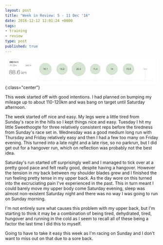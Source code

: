 ```yaml
---
layout: post
title: "Week in Review: 5 - 11 Dec '16"
date: 2016-12-12 12:01:24 +0000
tags:
- training
- review
type: post
published: true
---
```


![Week in Review: 5 - 11 Dec '16](/assets/week-in-review-5-11Dec16.png){:class="center"}

This week started off with good intentions. I had planned on bumping my mileage up to about 110-120km and was bang on target until Saturday afternoon.

The week started off nice and easy. My legs were a little tired from Sunday's race in the hills so I kept things nice and easy.  Tuesday I hit my little Sweethoogte for three relatively consistent reps before the tiredness from Sunday's race set in. Wednesday was a good medium long run with Thursday and Friday relatively easy and then I had a few too many on Friday evening.  This turned into a late night and a late rise, so no parkrun, but I did get out for a hangover run, which on reflection was probably not the best idea.

Saturday's run started off surprisingly well and I managed to tick over at a pretty good pace and felt really good, despite having a hangover. However the tension in my back between my shoulder blades grew and I finished the run feeling pretty tense in my upper back.  As the day wore on this turned into the excruciating pain I've experienced in the past.  This in turn meant I could barely move my upper body come Saturday evening, sleep was almost non-existent Saturday night and there was no way I was going to run on Sunday morning.

I'm not entirely sure what causes this problem with my upper back, but I'm starting to think it may be a combination of being tired, dehydrated, tired, hungover and running in the cold as I seem to recall all of these being a factor the last time I did this to myself.

Going to have to take it easy this week as I'm racing on Sunday and I don't want to miss out on that due to a sore back.
